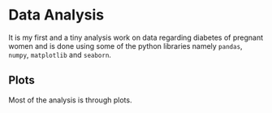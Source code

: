 # Data Analysis 
It is my first and a tiny analysis work on data regarding diabetes of pregnant women and
is done using some of the python libraries namely `pandas`, `numpy`, `matplotlib` and `seaborn`.

## Plots
Most of the analysis is through plots.

